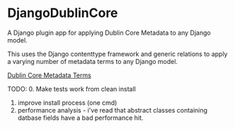 DjangoDublinCore
================

A Django plugin app for applying Dublin Core Metadata to any Django model.


This uses the Django contenttype framework and generic relations to apply a varying number of 
metadata terms to any Django model.

[Dublin Core Metadata Terms](http://dublincore.org/documents/dcmi-terms/)

TODO:
0. Make tests work from clean install
1. improve install process (one cmd)
2. performance analysis - i've read that abstract classes containing datbase fields have a bad performance hit.


